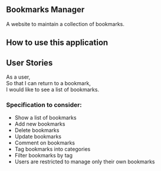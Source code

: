 Bookmarks Manager
-----------------
A website to maintain a collection of bookmarks.

How to use this application
---------------------------


User Stories
------------
As a user,  
So that I can return to a bookmark,  
I would like to see a list of bookmarks.  


### Specification to consider:

* Show a list of bookmarks
* Add new bookmarks 
* Delete bookmarks
* Update bookmarks
* Comment on bookmarks
* Tag bookmarks into categories
* Filter bookmarks by tag
* Users are restricted to manage only their own bookmarks